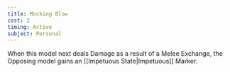 ```yaml
---
title: Mocking Blow
cost: 2
timing: Active
subject: Personal
---
```

When this model next deals Damage as a result of a Melee Exchange, the Opposing model gains an [[Impetuous State|Impetuous]] Marker.